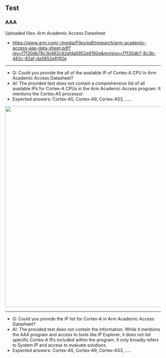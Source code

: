 ## Test


### AAA

Uploaded files: Arm Academic Access Datasheet
  * https://www.arm.com/-/media/Files/pdf/research/arm-academic-access-aaa-data-sheet.pdf?rev=f7f30db78c3b482c82afda5852e8192e&revision=f7f30db7-8c3b-482c-82af-da5852e8192e

--- 
* Q: Could you provide the all of the available IP of Cortex-A CPU in Arm Academic Access Datasheet?
* AI: The provided text does not contain a comprehensive list of all available IPs for Cortex-A CPUs in the Arm Academic Access program. It mentions the Cortex-A5 processor.
* Expected answers: Cortex-A5, Cortex-A9, Cortex-A53, .....


<img src="https://github.com/user-attachments/assets/24f9162b-51fe-4754-bad8-f7fcd55d969f" width=650>

---
* Q: Could you provide the IP list for Cortex-A in Arm Academic Access Datasheet?
* AI: The provided text does not contain the information. While it mentions the AAA program and access to tools like IP Explorer, it does not list specific Cortex-A IPs included within the program. It only broadly refers to System IP and access to evaluate solutions.
* Expected answers: Cortex-A5, Cortex-A9, Cortex-A53, .....
